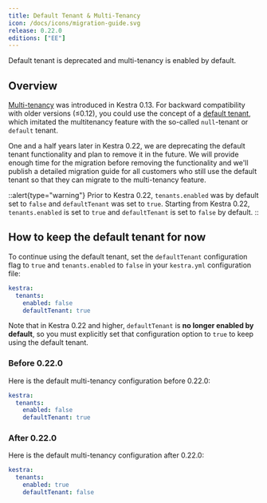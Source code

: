 ```yaml
---
title: Default Tenant & Multi-Tenancy
icon: /docs/icons/migration-guide.svg
release: 0.22.0
editions: ["EE"]
---
```


Default tenant is deprecated and multi-tenancy is enabled by default.

## Overview

[Multi-tenancy](../../06.enterprise/02.governance/tenants.md) was introduced in Kestra 0.13. For backward compatibility with older versions (≤0.12), you could use the concept of a [default tenant](../../06.enterprise/02.governance/tenants.md#default-tenant), which imitated the multitenancy feature with the so-called `null`-tenant or `default` tenant.

One and a half years later in Kestra 0.22, we are deprecating the default tenant functionality and plan to remove it in the future. We will provide enough time for the migration before removing the functionality and we'll publish a detailed migration guide for all customers who still use the default tenant so that they can migrate to the multi-tenancy feature.

::alert{type="warning"}
Prior to Kestra 0.22, `tenants.enabled` was by default set to `false` and `defaultTenant` was set to `true`. Starting from Kestra 0.22, `tenants.enabled` is set to `true` and `defaultTenant` is set to `false` by default.
::

## How to keep the default tenant for now

To continue using the default tenant, set the `defaultTenant` configuration flag to `true` and `tenants.enabled` to `false` in your `kestra.yml` configuration file:

```yaml
kestra:
  tenants:
    enabled: false
    defaultTenant: true
```

Note that in Kestra 0.22 and higher, `defaultTenant` is **no longer enabled by default**, so you must explicitly set that configuration option to `true` to keep using the default tenant.


### Before 0.22.0

Here is the default multi-tenancy configuration before 0.22.0:

```yaml
kestra:
  tenants:
    enabled: false
    defaultTenant: true
```

### After 0.22.0

Here is the default multi-tenancy configuration after 0.22.0:

```yaml
kestra:
  tenants:
    enabled: true
    defaultTenant: false
```